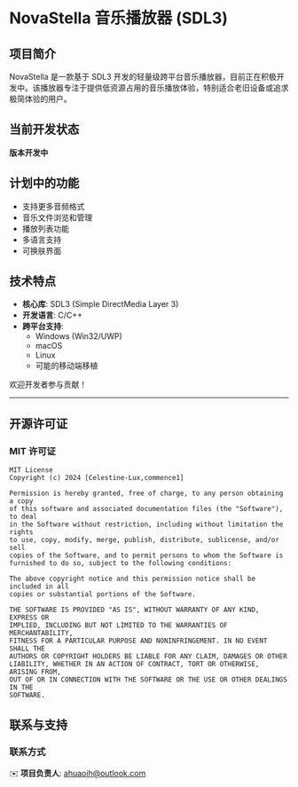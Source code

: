 # NovaStella 音乐播放器 (SDL3)

## 项目简介

NovaStella 是一款基于 SDL3 开发的轻量级跨平台音乐播放器，目前正在积极开发中。该播放器专注于提供低资源占用的音乐播放体验，特别适合老旧设备或追求极简体验的用户。

## 当前开发状态

**版本开发中**  

## 计划中的功能

- 支持更多音频格式 
- 音乐文件浏览和管理
- 播放列表功能
- 多语言支持
- 可换肤界面

## 技术特点

- **核心库**: SDL3 (Simple DirectMedia Layer 3)
- **开发语言**: C/C++
- **跨平台支持**:
  - Windows (Win32/UWP)
  - macOS
  - Linux
  - 可能的移动端移植


欢迎开发者参与贡献！


---

## 开源许可证

### MIT 许可证

```
MIT License
Copyright (c) 2024 [Celestine-Lux,commence1]

Permission is hereby granted, free of charge, to any person obtaining a copy
of this software and associated documentation files (the "Software"), to deal
in the Software without restriction, including without limitation the rights
to use, copy, modify, merge, publish, distribute, sublicense, and/or sell
copies of the Software, and to permit persons to whom the Software is
furnished to do so, subject to the following conditions:

The above copyright notice and this permission notice shall be included in all
copies or substantial portions of the Software.

THE SOFTWARE IS PROVIDED "AS IS", WITHOUT WARRANTY OF ANY KIND, EXPRESS OR
IMPLIED, INCLUDING BUT NOT LIMITED TO THE WARRANTIES OF MERCHANTABILITY,
FITNESS FOR A PARTICULAR PURPOSE AND NONINFRINGEMENT. IN NO EVENT SHALL THE
AUTHORS OR COPYRIGHT HOLDERS BE LIABLE FOR ANY CLAIM, DAMAGES OR OTHER
LIABILITY, WHETHER IN AN ACTION OF CONTRACT, TORT OR OTHERWISE, ARISING FROM,
OUT OF OR IN CONNECTION WITH THE SOFTWARE OR THE USE OR OTHER DEALINGS IN THE
SOFTWARE.
```


## 联系与支持

### 联系方式
✉️ **项目负责人**: ahuaoih@outlook.com  
